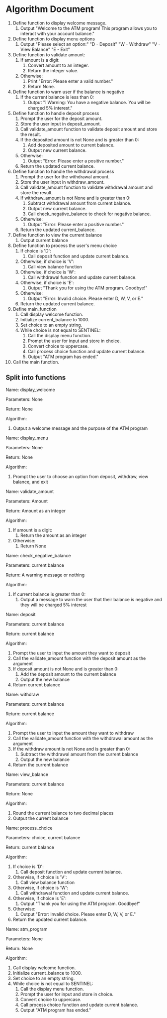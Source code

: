 # Algorithm Document

1. Define function to display welcome message.
   1. Output "Welcome to the ATM program! This program allows you to interact with your account balance."
2. Define function to display menu options
   1. Output "Please select an option:"
          "D - Deposit"
          "W - Withdraw"
          "V - View Balance"
          "E - Exit"
3. Define function to validate amount:
   1. If amount is a digit:
      1. Convert amount to an integer. 
      2. Return the integer value.
   2. Otherwise:
      1. Print "Error: Please enter a valid number."
      2. Return None.
4. Define function to warn user if the balance is negative
   1. If the current balance is less than 0:
      1. Output "❕ Warning: You have a negative balance. You will be charged 5% interest."
5. Define function to handle deposit process
   1. Prompt the user for the deposit amount. 
   2. Store the user input in deposit_amount. 
   3. Call validate_amount function to validate deposit amount and store the result.
   4. If the deposited amount is not None and is greater than 0:
      1. Add deposited amount to current balance. 
      2. Output new current balance.
   5. Otherwise:
      1. Output "Error: Please enter a positive number."
   6. Return the updated current balance.
6. Define function to handle the withdrawal process
   1. Prompt the user for the withdrawal amount. 
   2. Store the user input in withdraw_amount. 
   3. Call validate_amount function to validate withdrawal amount and store the result. 
   4. If withdraw_amount is not None and is greater than 0:
      1. Subtract withdrawal amount from current balance. 
      2. Output new current balance.
      3. Call check_negative_balance to check for negative balance. 
   5. Otherwise:
      1. Output "Error: Please enter a positive number."
   6. Return the updated current_balance.
7. Define function to view the current balance
   1. Output current balance
8. Define function to process the user's menu choice
   1. If choice is 'D':
      1. Call deposit function and update current balance. 
   2. Otherwise, if choice is 'V':
      1. Call view balance function 
   3. Otherwise, if choice is 'W':
      1. Call withdrawal function and update current balance. 
   4. Otherwise, if choice is 'E':
      1. Output "Thank you for using the ATM program. Goodbye!"
   5. Otherwise:
      1. Output "Error: Invalid choice. Please enter D, W, V, or E."
   6. Return the updated current balance.
9. Define main_function
   1. Call display welcome function. 
   2. Initialize current_balance to 1000. 
   3. Set choice to an empty string. 
   4. While choice is not equal to SENTINEL:
      1. Call the display menu function. 
      2. Prompt the user for input and store in choice. 
      3. Convert choice to uppercase. 
      4. Call process choice function and update current balance. 
      5. Output "ATM program has ended."
10. Call the main function. 

## Split into functions

Name: display_welcome

Parameters: None

Return: None

Algorithm:
1. Output a welcome message and the purpose of the ATM program

Name: display_menu

Parameters: None

Return: None

Algorithm:
1. Prompt the user to choose an option from deposit, withdraw, view balance, and exit

Name: validate_amount

Parameters: Amount

Return: Amount as an integer

Algorithm:
1. If amount is a digit:
   1. Return the amount as an integer
2. Otherwise:
   1. Return None

Name: check_negative_balance

Parameters: current balance

Return: A warning message or nothing

Algorithm: 
1. If current balance is greater than 0:
   1. Output a message to warn the user that their balance is negative and they will be charged 5% interest

Name: deposit

Parameters: current balance

Return: current balance

Algorithm:
1. Prompt the user to input the amount they want to deposit
2. Call the validate_amount function with the deposit amount as the argument
3. If deposit amount is not None and is greater than 0:
   1. Add the deposit amount to the current balance
   2. Output the new balance
4. Return current balance

Name: withdraw

Parameters: current balance

Return: current balance

Algorithm: 
1. Prompt the user to input the amount they want to withdraw
2. Call the validate_amount function with the withdrawal amount as the argument
3. If the withdraw amount is not None and is greater than 0:
   1. Subtract the withdrawal amount from the current balance
   2. Output the new balance
4. Return the current balance

Name: view_balance

Parameters: current balance

Return: None

Algorithm:
1. Round the current balance to two decimal places
2. Output the current balance

Name: process_choice

Parameters: choice, current balance

Return: current balance

Algorithm: 
1. If choice is 'D':
   1. Call deposit function and update current balance. 
2. Otherwise, if choice is 'V':
   1. Call view balance function 
3. Otherwise, if choice is 'W':
   1. Call withdrawal function and update current balance. 
4. Otherwise, if choice is 'E':
   1. Output "Thank you for using the ATM program. Goodbye!"
5. Otherwise:
   1. Output "Error: Invalid choice. Please enter D, W, V, or E."
6. Return the updated current balance.

Name: atm_program

Parameters: None

Return: None

Algorithm:
1. Call display welcome function. 
2. Initialize current_balance to 1000. 
3. Set choice to an empty string. 
4. While choice is not equal to SENTINEL:
   1. Call the display menu function. 
   2. Prompt the user for input and store in choice. 
   3. Convert choice to uppercase. 
   4. Call process choice function and update current balance. 
   5. Output "ATM program has ended." 